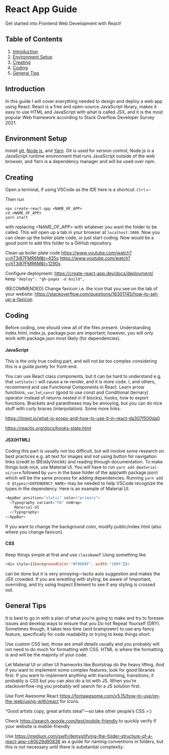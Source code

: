 # React App Guide
Get started into Frontend Web Development with React!

## Table of Contents
1. [Introduction](#introduction)
1. [Environment Setup](#environment-setup)
2. [Creating](#creating)
3. [Coding](#coding)
4. [General Tips](#general-tips)

## Introduction<a name="introduction"></a>
In this guide I will cover everything needed to design and deploy a web app using React. React is a free and open-source JavaScript library, makes it easy to use HTML and JavaScript with what is called JSX, and it is the most popular Web framework according to Stack Overflow Developer Survey 2021. 

## Environment Setup<a name="environment-setup"></a>
Install <a href="https://git-scm.com/">git</a>, <a href="https://nodejs.org/en/">Node.js</a>, and <a href="https://classic.yarnpkg.com/en/docs/install/#windows-stable">Yarn</a>. Git is used for version control, Node.js is a JavaScript runtime environment that runs JavaScript outside of the web browser, and Yarn is a dependency manager and will be used over npm.

## Creating<a name="creating"></a>
Open a terminal, if using VSCode as the IDE here is a shortcut: ```Ctrl```+```~```

Then run
```shell
npx create-react-app <NAME_OF_APP>
cd <NAME_OF_APP>
yarn start
```
with replacing <NAME_OF_APP> with whatever you want the folder to be called. This will open up a tab in your browser at ```localhost:3000```. Now you can clean up the boiler plate code, or just start coding. Now would be a good point to add this folder to a GitHub repository.

Clean up boiler plate code
https://www.youtube.com/watch?v=hT3j87FMR6M&t=435s https://www.youtube.com/watch?v=hT3j87FMR6M&t=1290s

Configure deployment: https://create-react-app.dev/docs/deployment/ keep 
```"deploy": "gh-pages -d build",```

(RECOMMENDED) Change favicon i.e. the icon that you see on the tab of your website: https://stackoverflow.com/questions/18301745/how-to-set-up-a-favicon

## Coding<a name="coding"></a>

Before coding, one should view all of the files present. Understanding index.html, index.js, package.json are important; however, you will only work with package.json most likely (for dependencies).

#### JavaScript
This is the only true coding part, and will not be too complex considering this is a guide purely for front-end.

You can use React class components, but it can be hard to understand e.g. that ```setState()``` will cause a re-render, and it is more code. I, and others, recommend and use Functional Components in React. Learn arrow functions, ```var```,```let```,```const``` (good to use const and Conditional (ternary) operator instead of returns nested in if blocks), hooks, how to export functions. Brackets and parantheses may be annoying, but you can do nice stuff with curly braces (interpolation). Some more links:

https://itnext.io/what-is-props-and-how-to-use-it-in-react-da307f500da0

https://reactjs.org/docs/hooks-state.html
#### JSX(HTML)
Coding this part is usually not too difficult, but will involve some research on best practices e.g. alt text for images and not using button for navigation links (credit to @EddyVinckk) and reading through documentation. To make things look nice, use Material UI. You will have to run ```yarn add @material-ui/core``` followed by ```yarn``` in the base folder of the app(with package.json) which will be the same process for adding dependencies. Running ```yarn add -D @types/<DEPENDENCY_NAME>``` may be needed to help VSCode recognize the types in the dependency. Here is an example of Material UI.
```javascript 
<AppBar position="static" color="primary">
  <Typography variant="h6" noWrap>
    Material-UI
  </Typography>
</AppBar>
``` 
If you want to change the background color, modify public/index.html (also where you change favicon).
#### CSS
Keep things simple at first and use ```className```!! Using something like
```javascript
<div style={{backgroundColor:"#F0DB4F", width:"100%"}}> 
```
can be done but it is very annoying—lacks auto suggestion and makes the JSX crowded. If you are wrestling with styling, be aware of !important, overriding, and try using Inspect Element to see if any styling is crossed out.
## General Tips<a name="general-tips"></a>
It is best to go in with a plan of what you’re going to make and try to foresee issues and develop ways to ensure that you Do not Repeat Yourself (DRY). Sometimes though, it takes less time (and brainpower) to use any fancy feature, specifically for code readability or trying to keep things short.

Use custom CSS last, those are small details usually and you probably will not need to do much for formatting with CSS. HTML is where the formatting is and will be the majority of your code. 

Let Material UI or other UI framworks like Bootstrap do the heavy lifting. And if you want to implement some complex features, look for good libraries first. If you want to implement anything with transforming, transitions, it probably is CSS but you can also do a lot with JS. When you’re stackoverflow-ing you probably will search for a JS solution first.

Use Font Awesome React https://fontawesome.com/v5.15/how-to-use/on-the-web/using-with/react for icons.

“Good artists copy, great artists steal”—so take other people’s CSS >:)

Check https://search.google.com/test/mobile-friendly to quickly verify if your website is mobile-friendly

Use https://medium.com/swlh/demystifying-the-folder-structure-of-a-react-app-c60b29d90836 as a guide for naming conventions in folders, but this is not necessary until there is substantial complexity.
